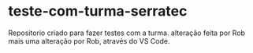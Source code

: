# teste-com-turma-serratec
Repositorio criado para fazer testes com a turma.
alteração feita por Rob
mais uma alteração por Rob, através do VS Code.